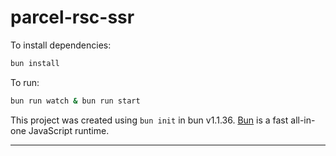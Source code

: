 # parcel-rsc-ssr

To install dependencies:

```bash
bun install
```

To run:

```bash
bun run watch & bun run start
```

This project was created using `bun init` in bun v1.1.36. [Bun](https://bun.sh) is a fast all-in-one JavaScript runtime.


---

